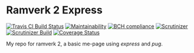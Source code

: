 Ramverk 2 Express
==============

[![Travis CI Build Status](https://api.travis-ci.org/andymartinj/express.svg?branch=master)](https://travis-ci.org/andymartinj/express)
[![Maintainability](https://api.codeclimate.com/v1/badges/20727a48a14c27f1ed48/maintainability)](https://codeclimate.com/github/andymartinj/express/maintainability)
[![BCH compliance](https://bettercodehub.com/edge/badge/andymartinj/express?branch=master)](https://bettercodehub.com/)
[![Scrutinizer](https://scrutinizer-ci.com/g/andymartinj/express/badges/quality-score.png?b=master)](https://scrutinizer-ci.com/g/andymartinj/express/?branch=master)
[![Scrutinizer Build](https://scrutinizer-ci.com/g/andymartinj/express/badges/build.png?b=master)](https://scrutinizer-ci.com/g/andymartinj/express/?branch=master)
[![Coverage Status](https://coveralls.io/repos/github/andymartinj/express/badge.svg?branch=master)](https://coveralls.io/github/andymartinj/express?branch=master)

My repo for ramverk 2, a basic me-page using *express* and *pug*.
